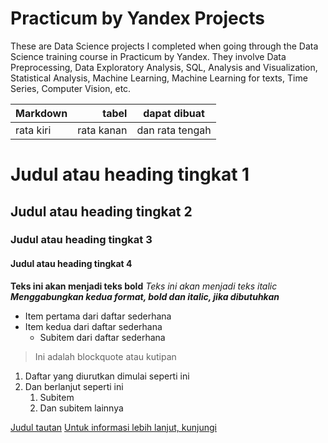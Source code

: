 # Practicum by Yandex Projects
These are Data Science projects I completed when going through the Data Science training course in Practicum by Yandex. They involve Data Preprocessing, Data Exploratory Analysis, SQL, Analysis and Visualization, Statistical Analysis, Machine Learning, Machine Learning for texts, Time Series, Computer Vision, etc.

| Markdown              | tabel                 | dapat dibuat                 |
| :-------------------- | ---------------------: |:---------------------------:|
|     rata kiri      |     rata kanan     |      dan rata tengah          |

# Judul atau heading tingkat 1
## Judul atau heading tingkat 2
### Judul atau heading tingkat 3
#### Judul atau heading tingkat 4

**Teks ini akan menjadi teks bold**
*Teks ini akan menjadi teks italic*
***Menggabungkan kedua format, bold dan italic, jika dibutuhkan***

- Item pertama dari daftar sederhana
- Item kedua dari daftar sederhana
    - Subitem dari daftar sederhana
> Ini adalah blockquote atau kutipan

1. Daftar yang diurutkan dimulai seperti ini
2. Dan berlanjut seperti ini
    1. Subitem
    2. Dan subitem lainnya




[Judul tautan](http://www.example.com "Link title")
[Untuk informasi lebih lanjut, kunjungi](https://daringfireball.net/projects/markdown/)
